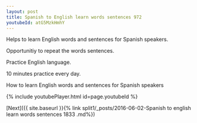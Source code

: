 ```yaml
---
layout: post
title: Spanish to English learn words sentences 972 
youtubeId: atG5MzkHmhY
---
```

 
 
Helps to learn English words and sentences for Spanish speakers.

Opportunitiy to repeat the words sentences. 

Practice English language. 
 
10 minutes practice every day. 
 
How to learn English words and sentences for Spanish speakers 
 
{% include youtubePlayer.html id=page.youtubeId %}
 
 
[Next]({{ site.baseurl }}{% link  split1/_posts/2016-06-02-Spanish to english learn words sentences 1833 .md%})
 
